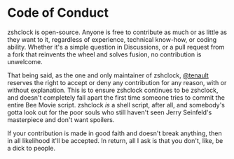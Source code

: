 # Code of Conduct

zshclock is open-source.
Anyone is free to contribute as much or as little as they want to it, regardless of experience, technical know-how, or coding ability.
Whether it's a simple question in Discussions, or a pull request from a fork that reinvents the wheel and solves fusion, no contribution is unwelcome.

That being said, as the one and only maintainer of zshclock, [@tenault](https://github.com/tenault) reserves the right to accept or deny any contribution for any reason, with or without explanation.
This is to ensure zshclock continues to be zshclock, and doesn't completely fall apart the first time someone tries to commit the entire Bee Movie script.
zshclock _is_ a shell script, after all, and somebody's gotta look out for the poor souls who still haven't seen Jerry Seinfeld's masterpiece and don't want spoilers.

If your contribution is made in good faith and doesn't break anything, then in all likelihood it'll be accepted. In return, all I ask is that you don't, like, be a dick to people.
